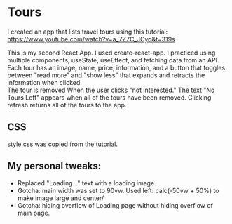 # Tours

I created an app that lists travel tours using this tutorial: https://www.youtube.com/watch?v=a_7Z7C_JCyo&t=319s

This is my second React App. I used create-react-app. I practiced using multiple components, useState, useEffect, and fetching data from an API.
Each tour has an image, name, price, information, and a button that toggles between "read more" and "show less" that expands and retracts the information when clicked.  
The tour is removed When the user clicks "not interested."
The text "No Tours Left" appears when all of the tours have been removed.
Clicking refresh returns all of the tours to the app.

## CSS

style.css was copied from the tutorial.

## My personal tweaks:

- Replaced "Loading..." text with a loading image.
- Gotcha: main width was set to 90vw. Used left: calc(-50vw + 50%) to make image large and center/
- Gotcha: hiding overflow of Loading page without hiding overflow of main page.
